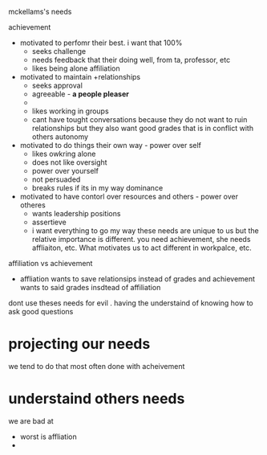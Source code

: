 mckellams's needs

achievement
 - motivated to perfomr their best. i want that 100%
	 - seeks challenge
	 - needs feedback that their doing well, from ta, professor, etc
	 - likes being alone
affiliation
- motivated to maintain +relationships
	- seeks approval
	- agreeable - **a people pleaser**
	- 
	- likes working in groups
	- cant have tought conversations because they do not want to ruin relationships but they also want good grades that is in conflict with others
autonomy
- motivated to do things their own way - power over self
	- likes owkring alone
	- does not like oversight
	- power over yourself
	- not persuaded
	- breaks rules if its in my way
dominance
- motivated to have contorl over resources and others - power over otheres
	- wants leadership positions
	- assertieve
	- i want everything to go my way
these needs are unique to us but the relative importance is different. 
you need achievement, she needs affliaiton, etc. What motivates us to act different in workpalce, etc.

affiliation vs achievement
- affliation wants to save relationsips instead of grades and achievement wants to said grades insdtead of affiliation


dont use theses needs for evil . having the understaind of knowing how to ask good questions

# projecting our needs
we tend to do that
most often done with acheivement

# understaind others needs
we are bad at
 - worst is affliation
 -